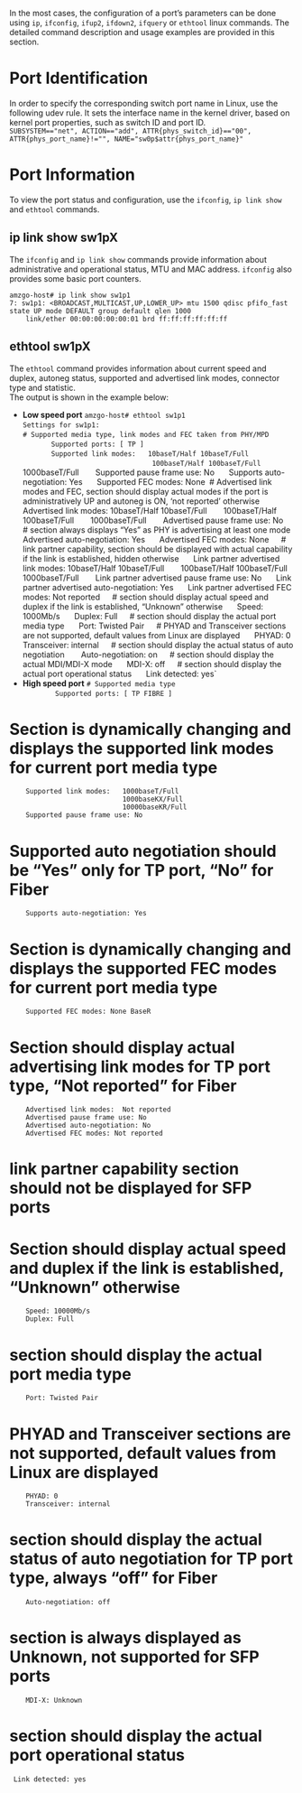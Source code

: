 In the most cases, the configuration of a port’s parameters can be done using `ip`, `ifconfig`, `ifup2`, `ifdown2`, `ifquery` or `ethtool` linux commands. The detailed command description and usage examples are provided in this section.  
# Port Identification   
In order to specify the corresponding switch port name in Linux, use the following udev rule. It sets the interface name in the kernel driver, based on kernel port properties, such as switch ID and port ID.  
`SUBSYSTEM=="net", ACTION=="add", ATTR{phys_switch_id}=="00", ATTR{phys_port_name}!="", NAME="sw0p$attr{phys_port_name}"`  

# Port Information
To view the port status and configuration, use the `ifconfig`, `ip link show` and `ethtool` commands.  

## ip link show sw1pX
The `ifconfig` and `ip link show` commands provide information about administrative and operational status, MTU and MAC address. `ifconfig` also provides some basic port counters.  

`amzgo-host# ip link show sw1p1`  
`7: sw1p1: <BROADCAST,MULTICAST,UP,LOWER_UP> mtu 1500 qdisc pfifo_fast state UP mode DEFAULT group default qlen 1000`  
`    link/ether 00:00:00:00:00:01 brd ff:ff:ff:ff:ff:ff`  

## ethtool sw1pX
The `ethtool` command provides information about current speed and duplex, autoneg status, supported and advertised link modes, connector type and statistic.  
The output is shown in the example below:
* **Low speed port**
`amzgo-host# ethtool sw1p1`  
`Settings for sw1p1:`  
`# Supported media type, link modes and FEC taken from PHY/MPD`  
`        Supported ports: [ TP ] `  
`        Supported link modes:   10baseT/Half 10baseT/Full `  
`                                100baseT/Half 100baseT/Full`   
                                 1000baseT/Full `  
`         Supported pause frame use: No`  
`        Supports auto-negotiation: Yes`  
`        Supported FEC modes: None`
`# Advertised link modes and FEC, section should display actual modes if the port is administratively UP and autoneg is ON, ‘not reported’ otherwise
        Advertised link modes:  10baseT/Half 10baseT/Full `  
`                                100baseT/Half 100baseT/Full `  
`                                1000baseT/Full `  
`        Advertised pause frame use: No`  
`# section always displays “Yes” as PHY is advertising at least one mode`
`        Advertised auto-negotiation: Yes`  
`        Advertised FEC modes: None`  
`# link partner capability, section should be displayed with actual capability if the link is established, hidden otherwise`  
`        Link partner advertised link modes:  10baseT/Half 10baseT/Full `  
`                                             100baseT/Half 100baseT/Full `  
`                                             1000baseT/Full `  
`        Link partner advertised pause frame use: No`  
`        Link partner advertised auto-negotiation: Yes`  
`        Link partner advertised FEC modes: Not reported`  
`# section should display actual speed and duplex if the link is established, “Unknown” otherwise`  
`        Speed: 1000Mb/s`  
`        Duplex: Full`  
`# section should display the actual port media type`  
`        Port: Twisted Pair`  
`# PHYAD and Transceiver sections are not supported, default values from Linux are displayed`  
`        PHYAD: 0`  
`        Transceiver: internal`  
`# section should display the actual status of auto negotiation `  
`        Auto-negotiation: on`  
`# section should display the actual MDI/MDI-X mode`  
`        MDI-X: off`  
`# section should display the actual port operational status`  
`        Link detected: yes`  
* **High speed port**
`# Supported media type`  
`        Supported ports: [ TP FIBRE ]`  
# Section is dynamically changing and displays the supported link modes for current port media type
        Supported link modes:   1000baseT/Full 
                                1000baseKX/Full 
                                10000baseKR/Full 
        Supported pause frame use: No
# Supported auto negotiation should be “Yes” only for TP port, “No” for Fiber 
        Supports auto-negotiation: Yes
# Section is dynamically changing and displays the supported FEC modes for current port media type
        Supported FEC modes: None BaseR
# Section should display actual advertising link modes for TP port type, “Not reported” for Fiber
        Advertised link modes:  Not reported
        Advertised pause frame use: No
        Advertised auto-negotiation: No
        Advertised FEC modes: Not reported
# link partner capability section should not be displayed for SFP ports
# Section should display actual speed and duplex if the link is established, “Unknown” otherwise
        Speed: 10000Mb/s
        Duplex: Full
# section should display the actual port media type
        Port: Twisted Pair
# PHYAD and Transceiver sections are not supported, default values from Linux are displayed
        PHYAD: 0
        Transceiver: internal
# section should display the actual status of auto negotiation for TP port type, always “off” for Fiber
        Auto-negotiation: off
# section is always displayed as Unknown, not supported for SFP ports
        MDI-X: Unknown
# section should display the actual port operational status
     Link detected: yes


